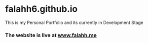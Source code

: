 # falahh6.github.io

This is my Personal Portfolio and its currently in Development Stage 
### The website is live at www.falahh.me
